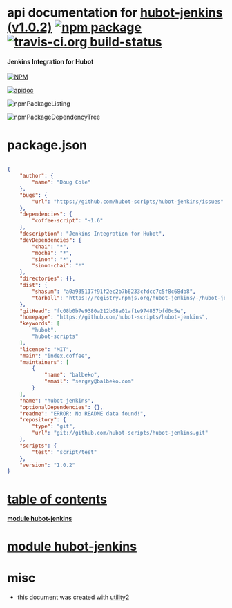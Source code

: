 # api documentation for  [hubot-jenkins (v1.0.2)](https://github.com/hubot-scripts/hubot-jenkins)  [![npm package](https://img.shields.io/npm/v/npmdoc-hubot-jenkins.svg?style=flat-square)](https://www.npmjs.org/package/npmdoc-hubot-jenkins) [![travis-ci.org build-status](https://api.travis-ci.org/npmdoc/node-npmdoc-hubot-jenkins.svg)](https://travis-ci.org/npmdoc/node-npmdoc-hubot-jenkins)
#### Jenkins Integration for Hubot

[![NPM](https://nodei.co/npm/hubot-jenkins.png?downloads=true)](https://www.npmjs.com/package/hubot-jenkins)

[![apidoc](https://npmdoc.github.io/node-npmdoc-hubot-jenkins/build/screenCapture.buildNpmdoc.browser._2Fhome_2Ftravis_2Fbuild_2Fnpmdoc_2Fnode-npmdoc-hubot-jenkins_2Ftmp_2Fbuild_2Fapidoc.html.png)](https://npmdoc.github.io/node-npmdoc-hubot-jenkins/build/apidoc.html)

![npmPackageListing](https://npmdoc.github.io/node-npmdoc-hubot-jenkins/build/screenCapture.npmPackageListing.svg)

![npmPackageDependencyTree](https://npmdoc.github.io/node-npmdoc-hubot-jenkins/build/screenCapture.npmPackageDependencyTree.svg)



# package.json

```json

{
    "author": {
        "name": "Doug Cole"
    },
    "bugs": {
        "url": "https://github.com/hubot-scripts/hubot-jenkins/issues"
    },
    "dependencies": {
        "coffee-script": "~1.6"
    },
    "description": "Jenkins Integration for Hubot",
    "devDependencies": {
        "chai": "*",
        "mocha": "*",
        "sinon": "*",
        "sinon-chai": "*"
    },
    "directories": {},
    "dist": {
        "shasum": "a0a935117f91f2ec2b7b6233cfdcc7c5f8c68db8",
        "tarball": "https://registry.npmjs.org/hubot-jenkins/-/hubot-jenkins-1.0.2.tgz"
    },
    "gitHead": "fc08b0b7e9380a212b68a01af1e974857bfd0c5e",
    "homepage": "https://github.com/hubot-scripts/hubot-jenkins",
    "keywords": [
        "hubot",
        "hubot-scripts"
    ],
    "license": "MIT",
    "main": "index.coffee",
    "maintainers": [
        {
            "name": "balbeko",
            "email": "sergey@balbeko.com"
        }
    ],
    "name": "hubot-jenkins",
    "optionalDependencies": {},
    "readme": "ERROR: No README data found!",
    "repository": {
        "type": "git",
        "url": "git://github.com/hubot-scripts/hubot-jenkins.git"
    },
    "scripts": {
        "test": "script/test"
    },
    "version": "1.0.2"
}
```



# <a name="apidoc.tableOfContents"></a>[table of contents](#apidoc.tableOfContents)

#### [module hubot-jenkins](#apidoc.module.hubot-jenkins)



# <a name="apidoc.module.hubot-jenkins"></a>[module hubot-jenkins](#apidoc.module.hubot-jenkins)



# misc
- this document was created with [utility2](https://github.com/kaizhu256/node-utility2)
